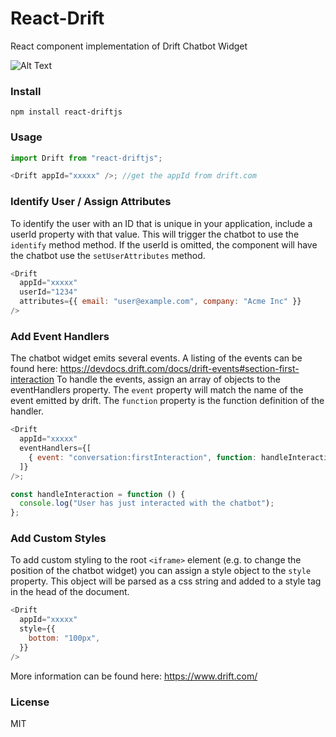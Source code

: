 # React-Drift

React component implementation of Drift Chatbot Widget

![Alt Text](https://raw.githubusercontent.com/chardmd/react-drift/master/screenshot.png)

### Install

```
npm install react-driftjs
```

### Usage

```javascript
import Drift from "react-driftjs";

<Drift appId="xxxxx" />; //get the appId from drift.com
```

### Identify User / Assign Attributes

To identify the user with an ID that is unique in your application, include a userId property with that value. This will trigger the chatbot to use the `identify` method method. If the userId is omitted, the component will have the chatbot use the `setUserAttributes` method.

```javascript
<Drift
  appId="xxxxx"
  userId="1234"
  attributes={{ email: "user@example.com", company: "Acme Inc" }}
/>
```

### Add Event Handlers

The chatbot widget emits several events. A listing of the events can be found here: https://devdocs.drift.com/docs/drift-events#section-first-interaction
To handle the events, assign an array of objects to the eventHandlers property. The `event` property will match the name of the event emitted by drift. The `function` property is the function definition of the handler.

```javascript
<Drift
  appId="xxxxx"
  eventHandlers={[
    { event: "conversation:firstInteraction", function: handleInteraction },
  ]}
/>;

const handleInteraction = function () {
  console.log("User has just interacted with the chatbot");
};
```

### Add Custom Styles

To add custom styling to the root `<iframe>` element (e.g. to change the position of the chatbot widget) you can assign a style object to the `style` property. This object will be parsed as a css string and added to a style tag in the head of the document.

```javascript
<Drift
  appId="xxxxx"
  style={{
    bottom: "100px",
  }}
/>
```

More information can be found here: https://www.drift.com/

### License

MIT
